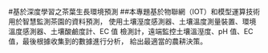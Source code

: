 #基於深度學習之茶葉生長環境預測
##本專題基於物聯網（IOT）和模型運算技術用於智慧監測茶園的資料預測，
使用土壤溼度感測器、土壤溫度測量裝置、環境溫度感測器、土壤酸鹼度計、EC 值
檢測計，遠端監控土壤溫溼度、pH 值、EC 值，最後根據收集到的數據進行分析，
給出最適當的農耕決策。

